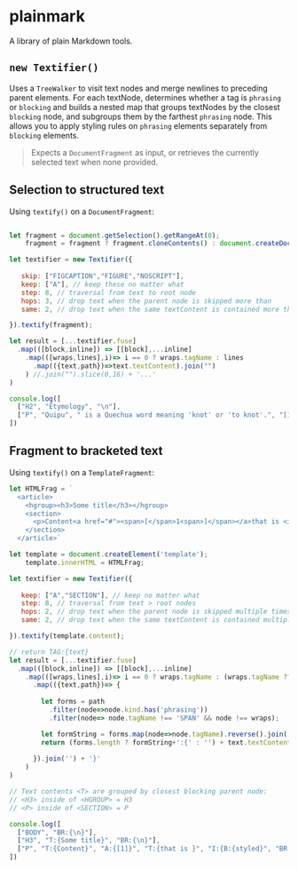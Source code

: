 # plainmark
A library of plain Markdown tools.

## `new Textifier()`

Uses a `TreeWalker` to visit text nodes and merge newlines to preceding parent elements.
For each textNode, determines whether a tag is `phrasing` or `blocking` and builds a nested map that groups textNodes by the closest `blocking` node, and subgroups them by the farthest `phrasing` node.
This allows you to apply styling rules on `phrasing` elements separately from `blocking` elements.
> Expects a `DocumentFragment` as input, or retrieves the currently selected text when none provided.

## Selection to structured text
Using `textify()` on a `DocumentFragment`:

``` js

let fragment = document.getSelection().getRangeAt(0);
    fragment = fragment ? fragment.cloneContents() : document.createDocumentFragment();

let textifier = new Textifier({ 
   
   skip: ["FIGCAPTION","FIGURE","NOSCRIPT"],
   keep: ["A"], // keep these no matter what
   step: 8, // traversal from text to root node
   hops: 3, // drop text when the parent node is skipped more than
   same: 2, // drop text when the same textContent is contained more than

}).textify(fragment);

let result = [...textifier.fuse]
  .map(([block,inline]) => [[block],...inline]
    .map(([wraps,lines],i)=> i == 0 ? wraps.tagName : lines
      .map(({text,path})=>text.textContent).join("")
    ) //.join("").slice(0,16) + '...' 
)

console.log([
  ["H2", "Etymology", "\n"],
  ["P", "Quipu", " is a Quechua word meaning 'knot' or 'to knot'.", "[16]"],
])
```

## Fragment to bracketed text 
Using `textify()` on a `TemplateFragment`:

```js
let HTMLFrag = `
  <article>
    <hgroup><h3>Some title</h3></hgroup>
    <section>
      <p>Content<a href="#"><span>[</span>1<span>]</span></a>that is <i><b>styled</b></i>\n</p>
    </section>
  </article>`

let template = document.createElement('template');
    template.innerHTML = HTMLFrag;

let textifier = new Textifier({ 
   
   keep: ["A","SECTION"], // keep no matter what
   step: 8, // traversal from text > root nodes
   hops: 2, // drop text when the parent node is skipped multiple times
   same: 2, // drop text when the same textContent is contained multiple times

}).textify(template.content);

// return TAG:{text}
let result = [...textifier.fuse]
  .map(([block,inline]) => [[block],...inline]
    .map(([wraps,lines],i)=> i == 0 ? wraps.tagName : (wraps.tagName ?? 'T') + ':{' + lines
      .map(({text,path})=> {
        
        let forms = path
          .filter(node=>node.kind.has('phrasing'))
          .filter(node=> node.tagName !== 'SPAN' && node !== wraps);

        let formString = forms.map(node=>node.tagName).reverse().join(':')
        return (forms.length ? formString+':{' : '') + text.textContent
      
      }).join('') + '}'
    )
)

// Text contents <T> are grouped by closest blocking parent node:
// <H3> inside of <HGROUP> = H3
// <P> inside of <SECTION> = P

console.log([
  ["BODY", "BR:{\n}"],
  ["H3", "T:{Some title}", "BR:{\n}"],
  ["P", "T:{Content}", "A:{[1]}", "T:{that is }", "I:{B:{styled}", "BR:{\n}"],
])
```
